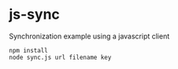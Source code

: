 # js-sync
Synchronization example using a javascript client

``````
npm install
node sync.js url filename key
``````


